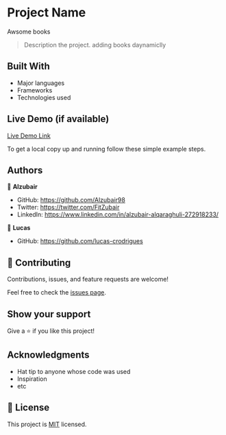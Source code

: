 # Project Name

Awsome books

> Description the project.
> adding books daynamiclly

## Built With

- Major languages
- Frameworks
- Technologies used

## Live Demo (if available)

[Live Demo Link](https://alzubair98.github.io/Awesome-books/)

To get a local copy up and running follow these simple example steps.

## Authors

👤 **Alzubair**

- GitHub: https://github.com/Alzubair98
- Twitter: https://twitter.com/FitZubair
- LinkedIn: https://www.linkedin.com/in/alzubair-alqaraghuli-272918233/

👤 **Lucas**

- GitHub: https://github.com/lucas-crodrigues

## 🤝 Contributing

Contributions, issues, and feature requests are welcome!

Feel free to check the [issues page](https://github.com/Alzubair98/Hello---micro/issues).

## Show your support

Give a ⭐️ if you like this project!

## Acknowledgments

- Hat tip to anyone whose code was used
- Inspiration
- etc

## 📝 License

This project is [MIT](./MIT.md) licensed.
